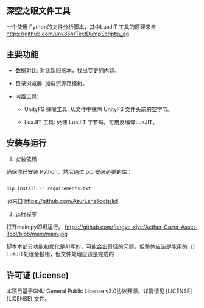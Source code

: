 ## 深空之眼文件工具 

一个使用 Python的文件分析脚本，其中LuaJIT 工具的原理来自 https://github.com/unk35h/TextDumpScripts\_ag



## 主要功能

- 数据对比: 对比新旧版本，找出变更的内容。

- 目录浏览器: 加载资源路径树。

- 内置工具:

	- UnityFS 抹除工具: 从文件中抹除 UnityFS 文件头前的空字节。

	- LuaJIT 工具: 处理 LuaJIT 字节码。可用反编译LuaJIT。



## 安装与运行



1.  安装依赖

确保你已安装 Python。然后通过 pip 安装必要的库：

 ```bash

pip install -r requirements.txt

 ```

ljd来自 https://github.com/AzurLaneTools/ljd



2.  运行程序

打开main.py即可运行。
https://github.com/fengye-xiye/Aether-Gazer-Asset-Tool/blob/main/main.jpg



脚本本部分功能和优化是AI写的，可能会出奇怪的问题，但整体应该是能用的（）
LuaJIT处理会报错，但文件处理应该是完成的



## 许可证 (License)



本项目基于GNU General Public License v3.0协议开源。详情请见 \[LICENSE](LICENSE) 文件。





